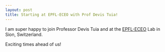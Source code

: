 ```yaml
---
layout: post
title: Starting at EPFL-ECEO with Prof Devis Tuia!
---
```


I am super happy to join Professor Devis Tuia and at the [EPFL-ECEO](https://www.epfl.ch/labs/eceo/) Lab in Sion, Switzerland.

Exciting times ahead of us!
